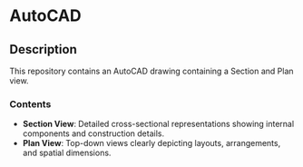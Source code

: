 # AutoCAD

## Description
This repository contains an AutoCAD drawing containing a Section and Plan view.

### Contents
- **Section View**: Detailed cross-sectional representations showing internal components and construction details.
- **Plan View**: Top-down views clearly depicting layouts, arrangements, and spatial dimensions.


